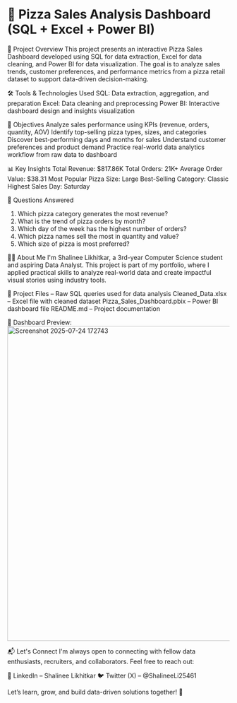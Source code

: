 # 🍕 Pizza Sales Analysis Dashboard (SQL + Excel + Power BI)
📌 Project Overview
This project presents an interactive Pizza Sales Dashboard developed using SQL for data extraction, Excel for data cleaning, and Power BI for data visualization. The goal is to analyze sales trends, customer preferences, and performance metrics from a pizza retail dataset to support data-driven decision-making.

🛠️ Tools & Technologies Used
SQL: Data extraction, aggregation, and preparation
Excel: Data cleaning and preprocessing
Power BI: Interactive dashboard design and insights visualization

🎯 Objectives
Analyze sales performance using KPIs (revenue, orders, quantity, AOV)
Identify top-selling pizza types, sizes, and categories
Discover best-performing days and months for sales
Understand customer preferences and product demand
Practice real-world data analytics workflow from raw data to dashboard

📊 Key Insights
Total Revenue: $817.86K
Total Orders: 21K+
Average Order Value: $38.31
Most Popular Pizza Size: Large
Best-Selling Category: Classic
Highest Sales Day: Saturday

📌 Questions Answered
1. Which pizza category generates the most revenue?
2. What is the trend of pizza orders by month?
3. Which day of the week has the highest number of orders?
4. Which pizza names sell the most in quantity and value?
5. Which size of pizza is most preferred?

👩‍💻 About Me
I'm Shalinee Likhitkar, a 3rd-year Computer Science student and aspiring Data Analyst. This project is part of my portfolio, where I applied practical skills to analyze real-world data and create impactful visual stories using industry tools.

📁 Project Files
 – Raw SQL queries used for data analysis
Cleaned_Data.xlsx – Excel file with cleaned dataset
Pizza_Sales_Dashboard.pbix – Power BI dashboard file
README.md – Project documentation


📸 Dashboard Preview: <img width="1302" height="713" alt="Screenshot 2025-07-24 172743" src="https://github.com/user-attachments/assets/e1e9751e-f7fe-46f4-9bd8-09fd5b08a271" />




📬 Let's Connect
I'm always open to connecting with fellow data enthusiasts, recruiters, and collaborators. Feel free to reach out:

🔗 LinkedIn – Shalinee Likhitkar
🐦 Twitter (X) – @ShalineeLi25461

Let’s learn, grow, and build data-driven solutions together! 🚀

